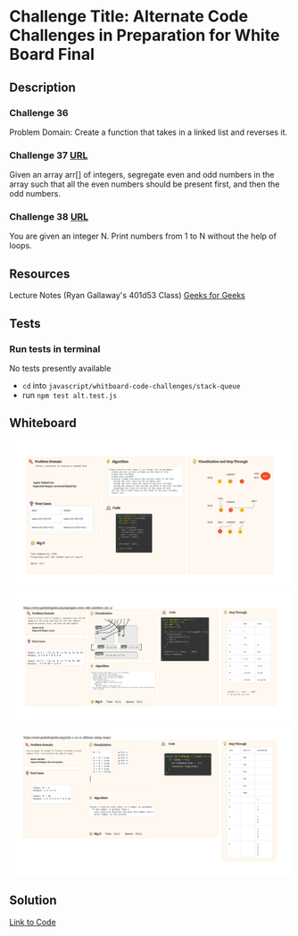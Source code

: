 # Challenge Title: Alternate Code Challenges in Preparation for White Board Final

## Description

### Challenge 36

Problem Domain: Create a function that takes in a linked list and reverses it.

### Challenge 37 [URL](https://www.geeksforgeeks.org/segregate-even-odd-numbers-set-3/)

Given an array arr[] of integers, segregate even and odd numbers in the array such that all the even numbers should be present first, and then the odd numbers.

### Challenge 38 [URL](https://www.geeksforgeeks.org/print-1-to-n-without-using-loops/)

You are given an integer N. Print numbers from 1 to N without the help of loops.

## Resources

Lecture Notes (Ryan Gallaway's 401d53 Class)
[Geeks for Geeks](https://www.geeksforgeeks.org)

## Tests

### Run tests in terminal

No tests presently available

- `cd` into `javascript/whitboard-code-challenges/stack-queue`
- run `npm test alt.test.js`

## Whiteboard
![36 Whiteboard](./cc36.png)
![37 Whiteboard](./cc37.png)
![38 Whiteboard](./cc38.png)
## Solution

[Link to Code](./index.js)
